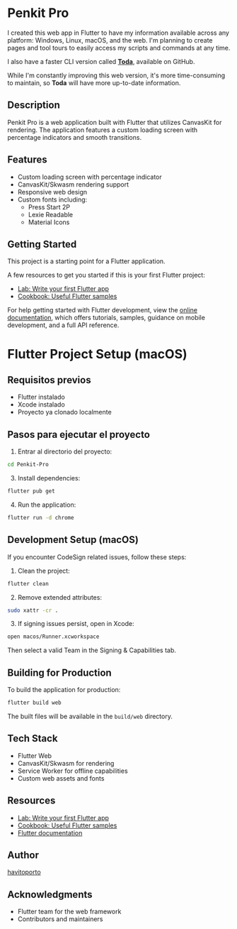 # Penkit Pro


I created this web app in Flutter to have my information available across any platform: Windows, Linux, macOS, and the web. I'm planning to create pages and tool tours to easily access my scripts and commands at any time.

I also have a faster CLI version called [**Toda**](<https://github.com/4rji/Todo>), available on GitHub.

While I'm constantly improving this web version, it's more time-consuming to maintain, so **Toda** will have more up-to-date information.


## Description

Penkit Pro is a web application built with Flutter that utilizes CanvasKit for rendering. The application features a custom loading screen with percentage indicators and smooth transitions.

## Features

- Custom loading screen with percentage indicator
- CanvasKit/Skwasm rendering support
- Responsive web design
- Custom fonts including:
  - Press Start 2P
  - Lexie Readable
  - Material Icons


## Getting Started

This project is a starting point for a Flutter application.

A few resources to get you started if this is your first Flutter project:

- [Lab: Write your first Flutter app](https://docs.flutter.dev/get-started/codelab)
- [Cookbook: Useful Flutter samples](https://docs.flutter.dev/cookbook)

For help getting started with Flutter development, view the
[online documentation](https://docs.flutter.dev/), which offers tutorials,
samples, guidance on mobile development, and a full API reference.

# Flutter Project Setup (macOS)

## Requisitos previos

- Flutter instalado  
- Xcode instalado  
- Proyecto ya clonado localmente  

## Pasos para ejecutar el proyecto

1. Entrar al directorio del proyecto:
```bash
cd Penkit-Pro
```

3. Install dependencies:
```bash
flutter pub get
```

4. Run the application:
```bash
flutter run -d chrome
```

## Development Setup (macOS)

If you encounter CodeSign related issues, follow these steps:

1. Clean the project:
```bash
flutter clean
```

2. Remove extended attributes:
```bash
sudo xattr -cr .
```

3. If signing issues persist, open in Xcode:
```bash
open macos/Runner.xcworkspace
```
Then select a valid Team in the Signing & Capabilities tab.

## Building for Production

To build the application for production:

```bash
flutter build web
```

The built files will be available in the `build/web` directory.

## Tech Stack

- Flutter Web
- CanvasKit/Skwasm for rendering
- Service Worker for offline capabilities
- Custom web assets and fonts


## Resources

- [Lab: Write your first Flutter app](https://docs.flutter.dev/get-started/codelab)
- [Cookbook: Useful Flutter samples](https://docs.flutter.dev/cookbook)
- [Flutter documentation](https://docs.flutter.dev/)

## Author

[havitoporto](https://github.com/havitoporto)

## Acknowledgments

- Flutter team for the web framework
- Contributors and maintainers
